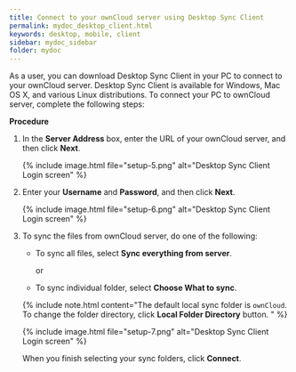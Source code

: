 ```yaml
---
title: Connect to your ownCloud server using Desktop Sync Client
permalink: mydoc_desktop_client.html
keywords: desktop, mobile, client
sidebar: mydoc_sidebar
folder: mydoc
---
```


As a user, you can download Desktop Sync Client in your PC to connect to your ownCloud server. Desktop Sync Client is available for Windows, Mac OS X, and various Linux distributions. To connect your PC to ownCloud server, complete the following steps:

**Procedure**

1. In the **Server Address** box, enter the URL of your ownCloud server, and then click **Next**.

    {% include image.html file="setup-5.png" alt="Desktop Sync Client Login screen"  %}

2. Enter your **Username** and **Password**, and then click **Next**.

    {% include image.html file="setup-6.png" alt="Desktop Sync Client Login screen"  %}

3. To sync the files from ownCloud server, do one of the following:
    * To sync all files, select **Sync everything from server**.

        or

    * To sync individual folder, select **Choose What to sync**.

    
    {% include note.html content="The default local sync folder is `ownCloud`. To change the folder directory, click **Local Folder Directory** button.  " %}

    {% include image.html file="setup-7.png" alt="Desktop Sync Client Login screen"  %}

    When you finish selecting your sync folders, click **Connect**.
